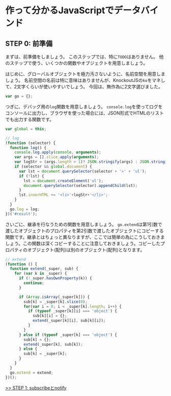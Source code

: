 # 作って分かるJavaScriptでデータバインド

## STEP 0: 前準備
まずは、前準備をしましょう。
このステップでは、特に`TODO`はありません。
他のステップで使う、いくつかの関数やオブジェクトを用意しましょう。

はじめに、グローバルオブジェクトを極力汚さないように、名前空間を用意しましょう。
名前空間の名前は特に意味はありませんが、KnockoutJSの`ko`をマネして、2文字くらいが使いやすいでしょう。
今回は、無作為に2文字選びました。

```javascript
var go = {};
```

つぎに、デバッグ用の`log`関数を用意しましょう。
`console.log`を使ってログをコンソールに出力し、ブラウザを使った場合には、JSON形式でHTMLのリストでも出力する関数です。

```javascript
var global = this;

// log
(function (selector) {
  function log() {
    console.log.apply(console, arguments);
    var args = [].slice.apply(arguments);
    var logStr = (args.length > 1)? JSON.stringify(args) : JSON.stringify(args[0]);
    if (selector && global.document) {
      var lst = document.querySelector(selector + '>' + 'ul');
      if (!lst) {
        lst = document.createElement('ul');
        document.querySelector(selector).appendChild(lst);
      }
      lst.innerHTML += '<li>'+logStr+'</li>';
    }
  }
  go.log = log;
})('#result');
```

さいごに、継承を行なうための関数を用意しましょう。
`go.extend`は第1引数で渡したオブジェクトのプロパティを第2引数で渡したオブジェクトにコピーする関数です。継承とはちょっと異なりますが、ここでは簡単の為にこうしておきましょう。この関数は深くコピーすることに注意しておきましょう。コピーしたプロパティのオブジェクト(配列)は別のオブジェクト(配列)となります。

```javascript
// extend
(function () {
  function extend(_super, sub) {
    for (var k in _super) {
      if (!_super.hasOwnProperty(k)) {
        continue;
      }

      if (Array.isArray(_super[k])) {
        sub[k] = _super[k].slice(0);
        for(var i = 0; i < _super[k].length; i++) {
          if (typeof _super[k][i] === 'object') {
            sub[k][i] = {};
            extend(_super[k][i], sub[k][i]);
          }
        }
      } else if (typeof _super[k] === 'object') {
        sub[k] = {};
        extend(_super[k], sub[k]);
      } else {
        sub[k] = _super[k];
      }
    }
  }
  go.extend = extend;
})();
```

[>> STEP 1: subscribeとnotify](../step1/README.md)
